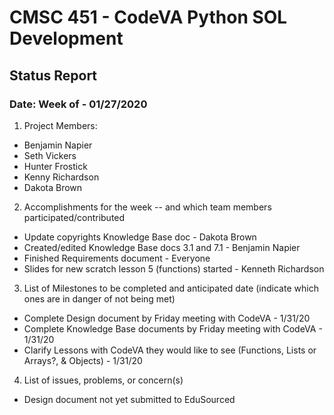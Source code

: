 # CMSC 451 - CodeVA Python SOL Development
## Status Report
### Date: Week of - 01/27/2020
1. Project Members:
  * Benjamin Napier
  * Seth Vickers
  * Hunter Frostick
  * Kenny Richardson
  * Dakota Brown
2. Accomplishments for the week -- and which team members participated/contributed
  * Update copyrights Knowledge Base doc - Dakota Brown
  * Created/edited Knowledge Base docs 3.1 and 7.1 - Benjamin Napier
  * Finished Requirements document - Everyone
  * Slides for new scratch lesson 5 (functions) started - Kenneth Richardson
3. List of Milestones to be completed and anticipated date (indicate which ones are in danger of not being met)
  * Complete Design document by Friday meeting with CodeVA - 1/31/20
  * Complete Knowledge Base documents by Friday meeting with CodeVA - 1/31/20
  * Clarify Lessons with CodeVA they would like to see (Functions, Lists or Arrays?, & Objects) - 1/31/20
4. List of issues, problems, or concern(s)
  * Design document not yet submitted to EduSourced

